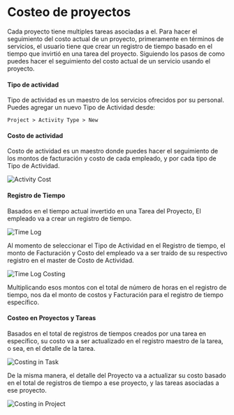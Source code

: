 <!-- add-breadcrumbs -->
# Costeo de proyectos

Cada proyecto tiene multiples tareas asociadas a el. Para hacer el seguimiento del costo actual de un proyecto, primeramente en términos de servicios, el usuario
tiene que crear un registro de tiempo basado en el tiempo que invirtió en una tarea del proyecto. Siguiendo los pasos de como puedes hacer el seguimiento del costo actual de un servicio usando el proyecto.

#### Tipo de actividad

Tipo de actividad es un maestro de los servicios ofrecidos por su personal. Puedes agregar un nuevo Tipo de Actividad desde:

`Project > Activity Type > New`

#### Costo de actividad

Costo de actividad es un maestro donde puedes hacer el seguimiento de los montos de facturación y costo de cada empleado, y por cada tipo de Tipo de Actividad.

<img alt="Activity Cost" class="screenshot" src="{{docs_base_url}}/v12/assets/img/articles/Screen Shot 2015-06-11 at 4.57.01 pm.png">

#### Registro de Tiempo

Basados en el tiempo actual invertido en una Tarea del Proyecto, El empleado va a crear un registro de tiempo.

<img alt="Time Log" class="screenshot" src="{{docs_base_url}}/v12/assets/img/articles/Screen Shot 2015-06-11 at 4.59.49 pm.png">

Al momento de seleccionar el Tipo de Actividad en el Registro de tiempo, el monto de Facturación y Costo del empleado va a ser traído de su respectivo registro en el master de Costo de Actividad.

<img alt="Time Log Costing" class="screenshot" src="{{docs_base_url}}/v12/assets/img/articles/Screen Shot 2015-06-11 at 5.00.06 pm.png">

Multiplicando esos montos con el total de número de horas en el registro de tiempo, nos da el monto de costos y Facturación para el registro de tiempo específico.

#### Costeo en Proyectos y Tareas

Basados en el total de registros de tiempos creados por una tarea en específico, su costo va a ser actualizado en el registro maestro de la tarea, o sea, en el detalle de la tarea.

<img alt="Costing in Task" class="screenshot" src="{{docs_base_url}}/v12/assets/img/articles/Screen Shot 2015-06-11 at 5.02.54 pm.png">

De la misma manera, el detalle del Proyecto va a actualizar su costo basado en el total de registros de tiempo a ese proyecto, y las tareas asociadas a ese proyecto.

<img alt="Costing in Project" class="screenshot" src="{{docs_base_url}}/v12/assets/img/articles/Screen Shot 2015-06-11 at 5.02.29 pm.png">

<!-- markdown -->